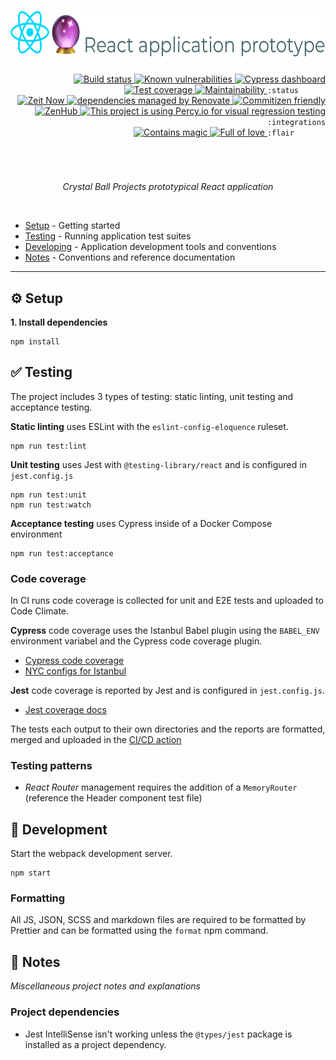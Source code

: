 <div align="right">
  <h1>
    <img height=75 src="./docs/assets/readme-header.png" alt="React application prototype">
  </h1>

  <!-- prettier-ignore-start -->
  <a href="https://github.com/crystal-ball/react-application-prototype/actions?workflow=CI%2FCD">
    <img src="https://github.com/crystal-ball/react-application-prototype/workflows/CI%2FCD/badge.svg" alt="Build status" valign="text-top" />
  </a>
  <a href="https://snyk.io/test/github/crystal-ball/react-app-prototype?targetFile=package.json">
    <img src="https://snyk.io/test/github/crystal-ball/react-app-prototype/badge.svg?targetFile=package.json" alt="Known vulnerabilities" valign="text-top" />
  </a>
  <a href="https://dashboard.cypress.io/#/projects/v3cpt4/runs">
    <img src="https://img.shields.io/badge/Cypress-dashboard-brightgreen.svg" alt="Cypress dashboard" valign="text-top" />
  </a>
  <a href="https://codeclimate.com/github/crystal-ball/react-application-prototype/test_coverage">
    <img src="https://api.codeclimate.com/v1/badges/3b4b227366911cc055e0/test_coverage" alt="Test coverage" valign="text-top" />
  </a>
  <a href="https://codeclimate.com/github/crystal-ball/react-application-prototype/maintainability">
    <img src="https://api.codeclimate.com/v1/badges/3b4b227366911cc055e0/maintainability" alt="Maintainability" valign="text-top" />
  </a>
  <code>:status&nbsp;&nbsp;&nbsp;&nbsp;&nbsp;&nbsp;</code>

  <br />
  <a href="https://zeit.co/crystal-ball/react-application-prototype">
    <img src="https://img.shields.io/badge/hosting-▲%20Zeit-7de0c4" alt="Zeit Now" valign="text-top" />
  </a>
  <a href="https://renovatebot.com/" target="_blank" rel="noopener noreferrer">
    <img src="https://img.shields.io/badge/Renovate-enabled-32c3c2.svg" alt="dependencies managed by Renovate" valign="text-top" />
  </a>
  <a href="https://commitizen.github.io/cz-cli/">
    <img src="https://img.shields.io/badge/Commitizen-%E2%9C%93%20friendly-10e67b" alt="Commitizen friendly" valign="text-top" />
  </a>
  <a href="https://github.com/crystal-ball/react-application-prototype#workspaces/-projects-5b88b5c9af3c0a2186966767/board?repos=195149522" target="_blank" rel="noopener noreferrer">
    <img src="https://img.shields.io/badge/ZenHub-managed-5e60ba.svg?" alt="ZenHub" valign="text-top" />
  </a>
  <a href="https://percy.io/Crystal-Ball/react-application-prototype" target="_blank" rel="noopener noreferrer">
    <img src="https://img.shields.io/badge/testing-%F0%9F%A6%94%20Percy-9e66bf" alt="This project is using Percy.io for visual regression testing" valign="text-top" />
  </a>
  <code>:integrations</code>

  <br />
  <a href="https://github.com/crystal-ball" target="_blank" rel="noopener noreferrer">
    <img src="https://img.shields.io/badge/%F0%9F%94%AE%E2%9C%A8-contains_magic-D831D7.svg" alt="Contains magic" valign="text-top"/>
  </a>
  <a href="https://github.com/crystal-ball/react-application-prototype" target="_blank" rel="noopener noreferrer">
    <img src="https://img.shields.io/badge/%F0%9F%92%96%F0%9F%8C%88-full_of_love-F5499E.svg" alt="Full of love" valign="text-top"/>
  </a>
  <code>:flair&nbsp;&nbsp;&nbsp;&nbsp;&nbsp;&nbsp;&nbsp;</code>
  <!-- prettier-ignore-end -->

  <h1></h1>
  <br />
  <p align="center">
    <em>Crystal Ball Projects prototypical React application</em>
  </p>
  <br />
</div>

- [Setup](#-setup) - Getting started
- [Testing](#-testing) - Running application test suites
- [Developing](#-developing) - Application development tools and conventions
- [Notes](#-notes) - Conventions and reference documentation

---

## ⚙️ Setup

**1. Install dependencies**

```
npm install
```

## ✅ Testing

The project includes 3 types of testing: static linting, unit testing and
acceptance testing.

**Static linting** uses ESLint with the `eslint-config-eloquence` ruleset.

```
npm run test:lint
```

**Unit testing** uses Jest with `@testing-library/react` and is configured in
`jest.config.js`

```
npm run test:unit
npm run test:watch
```

**Acceptance testing** uses Cypress inside of a Docker Compose environment

```
npm run test:acceptance
```

### Code coverage

In CI runs code coverage is collected for unit and E2E tests and uploaded to
Code Climate.

**Cypress** code coverage uses the Istanbul Babel plugin using the `BABEL_ENV`
environment variabel and the Cypress code coverage plugin.

- [Cypress code coverage](https://docs.cypress.io/guides/tooling/code-coverage.html)
- [NYC configs for Istanbul](https://github.com/istanbuljs/nyc#common-configuration-options)

**Jest** code coverage is reported by Jest and is configured in
`jest.config.js`.

- [Jest coverage docs](https://jestjs.io/docs/en/configuration#coveragedirectory-string)

The tests each output to their own directories and the reports are formatted,
merged and uploaded in the [CI/CD action](./.github/workflows/ci-cd.yml)

### Testing patterns

- _React Router_ management requires the addition of a `MemoryRouter` (reference
  the Header component test file)

## 🌱 Development

Start the webpack development server.

```
npm start
```

### Formatting

All JS, JSON, SCSS and markdown files are required to be formatted by Prettier
and can be formatted using the `format` npm command.

## 📝 Notes

_Miscellaneous project notes and explanations_

### Project dependencies

- Jest IntelliSense isn't working unless the `@types/jest` package is installed
  as a project dependency.
